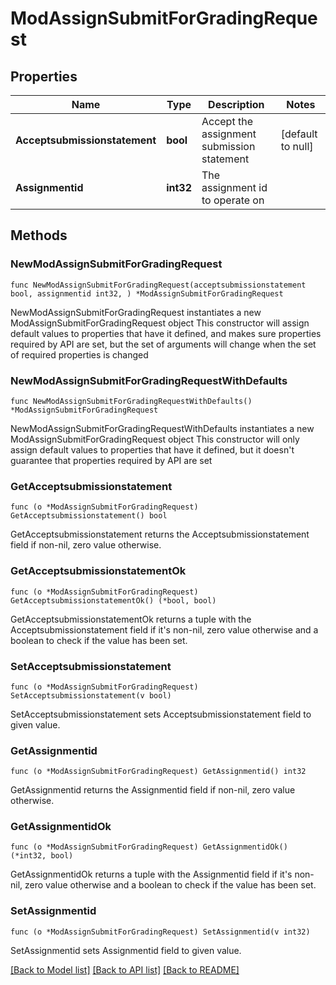 # ModAssignSubmitForGradingRequest

## Properties

Name | Type | Description | Notes
------------ | ------------- | ------------- | -------------
**Acceptsubmissionstatement** | **bool** | Accept the assignment submission statement | [default to null]
**Assignmentid** | **int32** | The assignment id to operate on | 

## Methods

### NewModAssignSubmitForGradingRequest

`func NewModAssignSubmitForGradingRequest(acceptsubmissionstatement bool, assignmentid int32, ) *ModAssignSubmitForGradingRequest`

NewModAssignSubmitForGradingRequest instantiates a new ModAssignSubmitForGradingRequest object
This constructor will assign default values to properties that have it defined,
and makes sure properties required by API are set, but the set of arguments
will change when the set of required properties is changed

### NewModAssignSubmitForGradingRequestWithDefaults

`func NewModAssignSubmitForGradingRequestWithDefaults() *ModAssignSubmitForGradingRequest`

NewModAssignSubmitForGradingRequestWithDefaults instantiates a new ModAssignSubmitForGradingRequest object
This constructor will only assign default values to properties that have it defined,
but it doesn't guarantee that properties required by API are set

### GetAcceptsubmissionstatement

`func (o *ModAssignSubmitForGradingRequest) GetAcceptsubmissionstatement() bool`

GetAcceptsubmissionstatement returns the Acceptsubmissionstatement field if non-nil, zero value otherwise.

### GetAcceptsubmissionstatementOk

`func (o *ModAssignSubmitForGradingRequest) GetAcceptsubmissionstatementOk() (*bool, bool)`

GetAcceptsubmissionstatementOk returns a tuple with the Acceptsubmissionstatement field if it's non-nil, zero value otherwise
and a boolean to check if the value has been set.

### SetAcceptsubmissionstatement

`func (o *ModAssignSubmitForGradingRequest) SetAcceptsubmissionstatement(v bool)`

SetAcceptsubmissionstatement sets Acceptsubmissionstatement field to given value.


### GetAssignmentid

`func (o *ModAssignSubmitForGradingRequest) GetAssignmentid() int32`

GetAssignmentid returns the Assignmentid field if non-nil, zero value otherwise.

### GetAssignmentidOk

`func (o *ModAssignSubmitForGradingRequest) GetAssignmentidOk() (*int32, bool)`

GetAssignmentidOk returns a tuple with the Assignmentid field if it's non-nil, zero value otherwise
and a boolean to check if the value has been set.

### SetAssignmentid

`func (o *ModAssignSubmitForGradingRequest) SetAssignmentid(v int32)`

SetAssignmentid sets Assignmentid field to given value.



[[Back to Model list]](../README.md#documentation-for-models) [[Back to API list]](../README.md#documentation-for-api-endpoints) [[Back to README]](../README.md)


